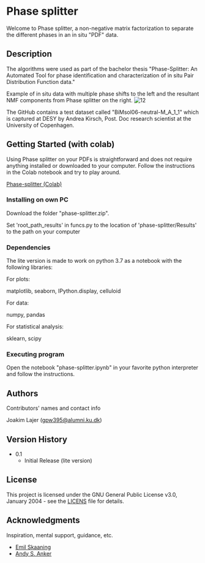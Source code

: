 # Phase splitter
Welcome to Phase splitter, a non-negative matrix factorization to separate the different phases in an in situ "PDF" data.

## Description

The algorithms were used as part of the bachelor thesis "Phase-Splitter: An Automated Tool for phase identification and
characterization of in situ Pair Distribution Function data." 

Example of in situ data with multiple phase shifts to the left and the resultant NMF components from Phase splitter on the right. 
![12](https://user-images.githubusercontent.com/65853425/157948154-62826afd-76ca-4926-bec8-313124d36bc9.png)

The GitHub contains a test dataset called "BiMsol06-neutral-M_A_1_1" which is captured at DESY by Andrea Kirsch, Post. Doc research scientist at the University of Copenhagen.
## Getting Started (with colab)
Using Phase splitter on your PDFs is straightforward and does not require anything installed or downloaded to your computer. Follow the instructions in the Colab notebook and try to play around.

[Phase-splitter (Colab)](https://colab.research.google.com/drive/1ypGob83K4NawqdE_1lfQORmObUiLb89c?usp=sharing)

### Installing on own PC
Download the folder "phase-splitter.zip". 

Set 'root_path_results' in funcs.py to the location of 'phase-splitter/Results' to the path on your computer

### Dependencies
The lite version is made to work on python 3.7 as a notebook with the following libraries:

For plots:

matplotlib, seaborn, IPython.display, celluloid

For data:

numpy, pandas

For statistical analysis:

sklearn, scipy


### Executing program

Open the notebook "phase-splitter.ipynb" in your favorite python interpreter and follow the instructions.

## Authors

Contributors' names and contact info

Joakim Lajer (gpw395@alumni.ku.dk)

## Version History

* 0.1
    * Initial Release (lite version)

## License

This project is licensed under the GNU General Public License v3.0, January 2004 - see the [LICENS](phase-splitter/LICENS.md) file for details.

## Acknowledgments

Inspiration, mental support, guidance, etc.
* [Emil Skaaning](https://github.com/EmilSkaaning)
* [Andy S. Anker](https://github.com/AndyNano)
